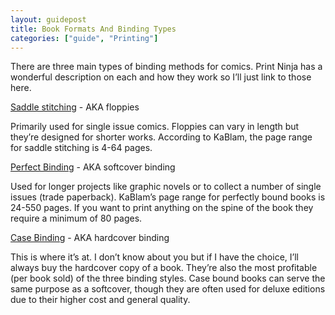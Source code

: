 ```yaml
---
layout: guidepost
title: Book Formats And Binding Types
categories: ["guide", "Printing"]
---
```


There are three main types of binding methods for comics. Print Ninja has a wonderful description on each and how they work so I’ll just link to those here.

[Saddle stitching](http://www.printninja.com/printing-resource-center/printing-options/book-services/binding/saddle-stitched) - AKA floppies

Primarily used for single issue comics. Floppies can vary in length but they’re designed for shorter works.  According to KaBlam, the page range for saddle stitching is 4-64 pages.

[Perfect Binding](http://www.printninja.com/printing-resource-center/printing-options/book-services/binding/softcover-perfect-binding) - AKA softcover binding

Used for longer projects like graphic novels or to collect a number of single issues (trade paperback). KaBlam’s page range for perfectly bound books is 24-550 pages. If you want to print anything on the spine of the book they require a minimum of 80 pages.

[Case Binding](http://www.printninja.com/printing-resource-center/printing-options/book-services/binding/casebound-hardcover) - AKA hardcover binding

This is where it’s at. I don’t know about you but if I have the choice, I’ll always buy the hardcover copy of a book. They’re also the most profitable (per book sold) of the three binding styles. Case bound books can serve the same purpose as a softcover, though they are often used for deluxe editions due to their higher cost and general quality.
